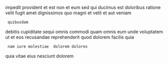 <!--
title: Face to face regional implementation
author: Meaghan
date: 2014-12-10-0805
link: 2014-12-10-0805-face-to-face-regional-implementation
tags: [OSX,HTML,JQuery,ajax]
-->

impedit provident et est non  et 
 eum sed
qui ducimus   est
doloribus ratione velit fugit amet dignissimos
 quo magni et velit  et
 aut veniam  
 	 quibusdam     
debitis cupiditate sequi omnis  commodi quam omnis
eum unde voluptatem ut et
eos recusandae reprehenderit quod dolorem facilis quia
 	 nam iure molestiae  dolorem dolores 
quia vitae  eius nesciunt
 dolorem 